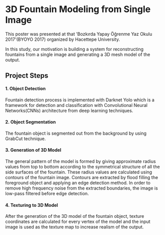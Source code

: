                   
# 3D Fountain Modeling from Single Image

This poster was presented at that 'Bozkırda Yapay Öğrenme Yaz Okulu 2017'(BYOYO 2017) organized by Hacettepe University.

In this study, our motivation is building a system for reconstructing fountains from a single image and generating a 3D mesh model of the output.

## Project Steps

#### 1. Object Detection                                                                                                                 
Fountain detection process is implemented with Darknet Yolo which is a framework for detection and classification with Convolutional Neural Networks(CNNs) architecture from deep learning techniques.

#### 2. Object Segmentation                                                                                                              
The fountain object is segmented out from the background by using GrabCut technique.

#### 3. Generation of 3D Model                                                                                                           
The general pattern of the model is formed by giving approximate radius values from top to bottom according to the symmetrical structure of all the side surfaces of the fountain. These radius values are calculated using contours of the fountain image. Contours are extracted by flood filling the foreground object and applying an edge detection method. In order to remove high frequency noise from the extracted boundaries, the image is low-pass filtered before edge detection.

#### 4. Texturing to 3D Model                                                                                                            
After the generation of the 3D model of the fountain object, texture coordinates are calculated for every vertex of the model and the input image is used as the texture map to increase realism of the output.
